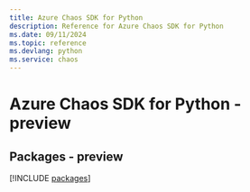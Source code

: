 ```yaml
---
title: Azure Chaos SDK for Python
description: Reference for Azure Chaos SDK for Python
ms.date: 09/11/2024
ms.topic: reference
ms.devlang: python
ms.service: chaos
---
```

# Azure Chaos SDK for Python - preview
## Packages - preview
[!INCLUDE [packages](chaos-index.md)]